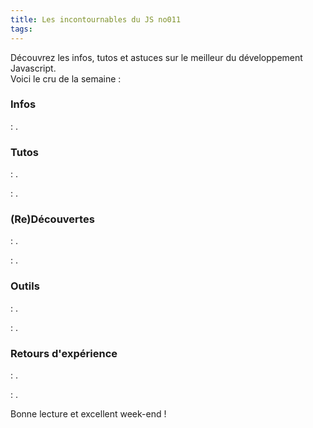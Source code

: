 ```yaml
---
title: Les incontournables du JS no011
tags:
---
```

Découvrez les infos, tutos et astuces sur le meilleur du développement Javascript.  
Voici le cru de la semaine :  

### Infos

[]() : .

### Tutos

[]() : .  

[]() : .  

### (Re)Découvertes

[]() : .  

[]() : .  

### Outils  

[]() : .  

[]() : .  

### Retours d'expérience

[]() : .  

[]() : .  


Bonne lecture et excellent week-end !